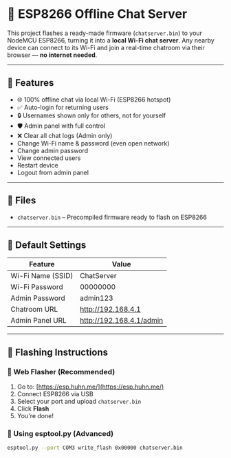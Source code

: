 # 📡 ESP8266 Offline Chat Server

This project flashes a ready-made firmware (`chatserver.bin`) to your NodeMCU ESP8266, turning it into a **local Wi-Fi chat server**. Any nearby device can connect to its Wi-Fi and join a real-time chatroom via their browser — **no internet needed**.

---

## 🔧 Features

- 🌐 100% offline chat via local Wi-Fi (ESP8266 hotspot)
- ✅ Auto-login for returning users
- 🔒 Usernames shown only for others, not for yourself
- 🛡️ Admin panel with full control
- ❌ Clear all chat logs (Admin only)
- Change Wi-Fi name & password (even open network)
- Change admin password
- View connected users
- Restart device
- Logout from admin panel

---

## 📁 Files

- `chatserver.bin` – Precompiled firmware ready to flash on ESP8266

---

## 🔐 Default Settings

| Feature            | Value                  |
|--------------------|-------------------------|
| Wi-Fi Name (SSID)  | ChatServer              |
| Wi-Fi Password     | 00000000                |
| Admin Password     | admin123                |
| Chatroom URL       | http://192.168.4.1      |
| Admin Panel URL    | http://192.168.4.1/admin|

---

## 🚀 Flashing Instructions

### 🔹 Web Flasher (Recommended)

1. Go to: [https://esp.huhn.me/](https://esp.huhn.me/)
2. Connect ESP8266 via USB
3. Select your port and upload `chatserver.bin`
4. Click **Flash**
5. You're done!

### 🔹 Using esptool.py (Advanced)

```bash
esptool.py --port COM3 write_flash 0x00000 chatserver.bin
